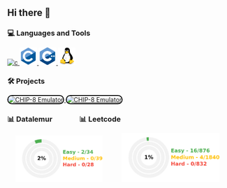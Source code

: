 ## Hi there 👋

<p align="left">
</p>

### 💻 Languages and Tools
<p align="left"> 
    <a href="https://java.com/" target="_blank" rel="noreferrer"> 
    <img src="https://github.com/user-attachments/assets/1ef9e5e9-c984-470e-9a93-4142d5da54da" alt="c" width="40" height="40"/> 
  </a> 
  <a href="https://www.cprogramming.com/" target="_blank" rel="noreferrer"> 
    <img src="https://raw.githubusercontent.com/devicons/devicon/master/icons/c/c-original.svg" alt="c" width="40" height="40"/> 
  </a> 
  <a href="https://cplusplus.com/" target="_blank" rel="noreferrer"> 
    <img src="https://raw.githubusercontent.com/devicons/devicon/master/icons/cplusplus/cplusplus-original.svg" alt="cplusplus" width="40" height="40"/> 
  </a> 
  <a href="https://www.linux.org/" target="_blank" rel="noreferrer"> 
    <img src="https://raw.githubusercontent.com/devicons/devicon/master/icons/linux/linux-original.svg" alt="linux" width="40" height="40"/> 
  </a> 
</p>

### 🛠️ Projects
<a href="https://chip8emulatorrot.netlify.app/" target="_blank">
  <img src="https://github.com/user-attachments/assets/83bc0c60-0244-4a26-a528-ecdffff82ed5" alt="CHIP-8 Emulator" width="150" style="border-radius: 50px; border: 2px solid #000;">
</a>
<a href="https://github.com/ROT-byte/PredatorSense" target="_blank">
  <img src="https://github.com/user-attachments/assets/577c9910-d377-43e0-b2b6-e9ec1e3b85ef" alt="CHIP-8 Emulator" width="150" style="border-radius: 50px; border: 2px solid #000;">
</a>

### 📊 Datalemur &nbsp;&nbsp;&nbsp;&nbsp;&nbsp;&nbsp;&nbsp;&nbsp;&nbsp;&nbsp;&nbsp;&nbsp;&nbsp;&nbsp; 📊 Leetcode

<div style="text-align: center;">
  <span style="display: inline-block; margin-right: 40px;">
    <img src="https://github.com/ROT-byte/ProgressTracker/raw/main/progresslemur.png" alt="Datalemur Progress" width="200"/>
  </span>

  <span style="display: inline-block;">
    <img src="https://github.com/ROT-byte/ProgressTracker/raw/main/progresscode.png" alt="Leetcode Progress" width="225"/>
  </span>
</div>



<!-- Space between the two sections -->
<div style="height: 40px;"></div>



